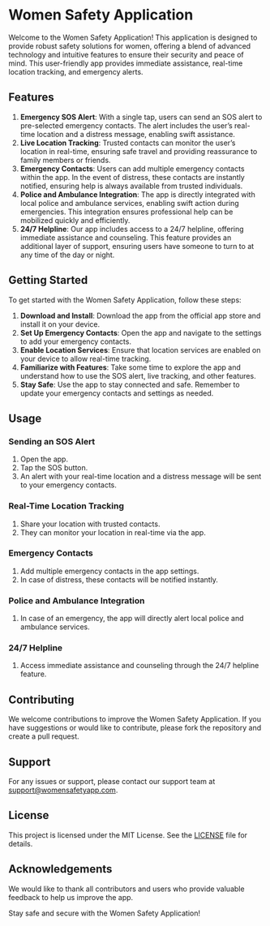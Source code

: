 # Women Safety Application

Welcome to the Women Safety Application! This application is designed to provide robust safety solutions for women, offering a blend of advanced technology and intuitive features to ensure their security and peace of mind. This user-friendly app provides immediate assistance, real-time location tracking, and emergency alerts.

## Features

1. **Emergency SOS Alert**: With a single tap, users can send an SOS alert to pre-selected emergency contacts. The alert includes the user’s real-time location and a distress message, enabling swift assistance.
2. **Live Location Tracking**: Trusted contacts can monitor the user’s location in real-time, ensuring safe travel and providing reassurance to family members or friends.
3. **Emergency Contacts**: Users can add multiple emergency contacts within the app. In the event of distress, these contacts are instantly notified, ensuring help is always available from trusted individuals.
4. **Police and Ambulance Integration**: The app is directly integrated with local police and ambulance services, enabling swift action during emergencies. This integration ensures professional help can be mobilized quickly and efficiently.
5. **24/7 Helpline**: Our app includes access to a 24/7 helpline, offering immediate assistance and counseling. This feature provides an additional layer of support, ensuring users have someone to turn to at any time of the day or night.

## Getting Started

To get started with the Women Safety Application, follow these steps:

1. **Download and Install**: Download the app from the official app store and install it on your device.
2. **Set Up Emergency Contacts**: Open the app and navigate to the settings to add your emergency contacts.
3. **Enable Location Services**: Ensure that location services are enabled on your device to allow real-time tracking.
4. **Familiarize with Features**: Take some time to explore the app and understand how to use the SOS alert, live tracking, and other features.
5. **Stay Safe**: Use the app to stay connected and safe. Remember to update your emergency contacts and settings as needed.

## Usage

### Sending an SOS Alert
1. Open the app.
2. Tap the SOS button.
3. An alert with your real-time location and a distress message will be sent to your emergency contacts.

### Real-Time Location Tracking
1. Share your location with trusted contacts.
2. They can monitor your location in real-time via the app.

### Emergency Contacts
1. Add multiple emergency contacts in the app settings.
2. In case of distress, these contacts will be notified instantly.

### Police and Ambulance Integration
1. In case of an emergency, the app will directly alert local police and ambulance services.

### 24/7 Helpline
1. Access immediate assistance and counseling through the 24/7 helpline feature.

## Contributing

We welcome contributions to improve the Women Safety Application. If you have suggestions or would like to contribute, please fork the repository and create a pull request.

## Support

For any issues or support, please contact our support team at support@womensafetyapp.com.

## License

This project is licensed under the MIT License. See the [LICENSE](LICENSE) file for details.

## Acknowledgements

We would like to thank all contributors and users who provide valuable feedback to help us improve the app.

Stay safe and secure with the Women Safety Application!
